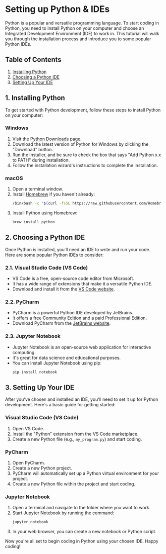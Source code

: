 # Setting up Python & IDEs

Python is a popular and versatile programming language. To start coding in Python, you need to install Python on your computer and choose an Integrated Development Environment (IDE) to work in. This tutorial will walk you through the installation process and introduce you to some popular Python IDEs.

## Table of Contents
1. [Installing Python](#installing-python)
2. [Choosing a Python IDE](#choosing-a-python-ide)
3. [Setting Up Your IDE](#setting-up-your-ide)

## 1. Installing Python <a name="installing-python"></a>

To get started with Python development, follow these steps to install Python on your computer:

### Windows

1. Visit the [Python Downloads](https://www.python.org/downloads/) page.
2. Download the latest version of Python for Windows by clicking the "Download" button.
3. Run the installer, and be sure to check the box that says "Add Python x.x to PATH" during installation.
4. Follow the installation wizard's instructions to complete the installation.

### macOS

1. Open a terminal window.
2. Install [Homebrew](https://brew.sh/) if you haven't already:
   ```bash
   /bin/bash -c "$(curl -fsSL https://raw.githubusercontent.com/Homebrew/install/master/install.sh)"
   ```
3. Install Python using Homebrew:
   ```bash
   brew install python
   ```

## 2. Choosing a Python IDE <a name="choosing-a-python-ide"></a>

Once Python is installed, you'll need an IDE to write and run your code. Here are some popular Python IDEs to consider:

### 2.1. **Visual Studio Code (VS Code)**

- VS Code is a free, open-source code editor from Microsoft.
- It has a wide range of extensions that make it a versatile Python IDE.
- Download and install it from the [VS Code website](https://code.visualstudio.com/).

### 2.2. **PyCharm**

- PyCharm is a powerful Python IDE developed by JetBrains.
- It offers a free Community Edition and a paid Professional Edition.
- Download PyCharm from the [JetBrains website](https://www.jetbrains.com/pycharm/).

### 2.3. **Jupyter Notebook**

- Jupyter Notebook is an open-source web application for interactive computing.
- It's great for data science and educational purposes.
- You can install Jupyter Notebook using pip:
  ```bash
  pip install notebook
  ```

## 3. Setting Up Your IDE <a name="setting-up-your-ide"></a>

After you've chosen and installed an IDE, you'll need to set it up for Python development. Here's a basic guide for getting started:

### Visual Studio Code (VS Code)

1. Open VS Code.
2. Install the "Python" extension from the VS Code marketplace.
3. Create a new Python file (e.g., `my_program.py`) and start coding.

### PyCharm

1. Open PyCharm.
2. Create a new Python project.
3. PyCharm will automatically set up a Python virtual environment for your project.
4. Create a new Python file within the project and start coding.

### Jupyter Notebook

1. Open a terminal and navigate to the folder where you want to work.
2. Start Jupyter Notebook by running the command:
   ```bash
   jupyter notebook
   ```
3. In your web browser, you can create a new notebook or Python script.

Now you're all set to begin coding in Python using your  chosen IDE. Happy coding!